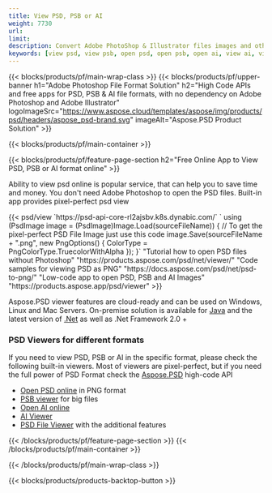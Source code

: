 ```yaml
---
title: View PSD, PSB or AI
weight: 7730
url: 
limit: 
description: Convert Adobe PhotoShop & Illustrator files images and other formats
keywords: [view psd, view psb, open psd, open psb, open ai, view ai, view image, open photoshop file, open illustrator file]
---
```


{{< blocks/products/pf/main-wrap-class >}}
{{< blocks/products/pf/upper-banner h1="Adobe Photoshop File Format Solution" h2="High Code APIs and free apps for PSD, PSB & AI file formats, with no dependency on Adobe Photoshop and Adobe Illustrator" logoImageSrc="https://www.aspose.cloud/templates/aspose/img/products/psd/headers/aspose_psd-brand.svg" imageAlt="Aspose.PSD Product Solution" >}}

{{< blocks/products/pf/main-container >}}

{{< blocks/products/pf/feature-page-section h2="Free Online App to View PSD, PSB or AI format online" >}}
<p>Ability to view psd online is popular service, that can help you to save time and money. You don't need Adobe Photoshop to open the PSD files. Built-in app provides pixel-perfect psd view</p>
{{< psd/view 
`https://psd-api-core-rl2ajsbv.k8s.dynabic.com/`
`    using (PsdImage image = (PsdImage)Image.Load(sourceFileName))
    {
        // To get the pixel-perfect PSD File Image just use this code
        image.Save(sourceFileName + ".png",  new PngOptions() {  ColorType = PngColorType.TruecolorWithAlpha });
    }`
"Tutorial how to open PSD files without Photoshop" "https://products.aspose.com/psd/net/viewer/"
"Code samples for viewing PSD as PNG"  "https://docs.aspose.com/psd/net/psd-to-png/"
"Low-code app to open PSD, PSB and AI Images" "https://products.aspose.app/psd/viewer"
>}}
<p>Aspose.PSD viewer features are cloud-ready and can be used on Windows, Linux and Mac Servers. On-premise solution is available for <a href="https://products.aspose.com/psd/java/">Java</a> and the latest version of <a href="https://products.aspose.com/psd/net/">.Net</a> as well as .Net Framework 2.0 +</p>

<h3 class="headingpdleft">PSD Viewers for different formats</h3>
<p>If you need to view PSD, PSB or AI in the specific format, please check the following built-in viewers. Most of viewers are pixel-perfect, but if you need the full power of PSD Format check the <a href="/psd/">Aspose.PSD</a> high-code API</p>
<ul>
<li><a href="open-psd-online">Open PSD online</a> in PNG format</li>
<li><a href="psb">PSB viewer</a> for big files</li>
<li><a href="open-ai-online">Open AI online</a></li>
<li><a href="ai">AI Viewer</a></li>
<li><a href="/psd/view/psd-file-viewer">PSD File Viewer</a> with the additional features</li>
</ul>

{{< /blocks/products/pf/feature-page-section >}}
{{< /blocks/products/pf/main-container >}}


{{< /blocks/products/pf/main-wrap-class >}}

{{< blocks/products/products-backtop-button >}}
